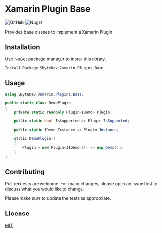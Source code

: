 # Xamarin Plugin Base
![GitHub](https://img.shields.io/github/license/SByteDev/Net.Xamarin.Plugins.Base.svg)
![Nuget](https://img.shields.io/nuget/v/SByteDev.Xamarin.Plugins.Base.svg)

Provides base classes to implement a Xamarin Plugin.

## Installation

Use [NuGet](https://www.nuget.org) package manager to install this library.

```bash
Install-Package SByteDev.Xamarin.Plugins.Base
```

## Usage
```cs
using SByteDev.Xamarin.Plugins.Base;

public static class DemoPlugin
{
    private static readonly Plugin<IDemo> Plugin;

    public static bool IsSupported => Plugin.IsSupported;

    public static IDemo Instance => Plugin.Instance;

    static DemoPlugin()
    {
        Plugin = new Plugin<IIDemo>(() => new Demo());
    }
}
```

## Contributing
Pull requests are welcome. For major changes, please open an issue first to discuss what you would like to change.

Please make sure to update the tests as appropriate.

## License
[MIT](https://choosealicense.com/licenses/mit/)
